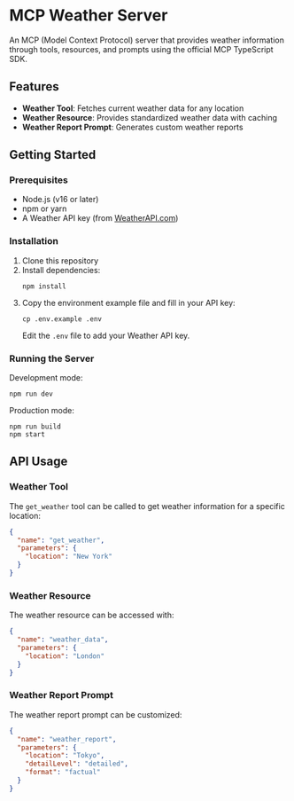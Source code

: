 # MCP Weather Server

An MCP (Model Context Protocol) server that provides weather information through tools, resources, and prompts using the official MCP TypeScript SDK.

## Features

- **Weather Tool**: Fetches current weather data for any location
- **Weather Resource**: Provides standardized weather data with caching
- **Weather Report Prompt**: Generates custom weather reports

## Getting Started

### Prerequisites

- Node.js (v16 or later)
- npm or yarn
- A Weather API key (from [WeatherAPI.com](https://www.weatherapi.com))

### Installation

1. Clone this repository
2. Install dependencies:
   ```
   npm install
   ```
3. Copy the environment example file and fill in your API key:
   ```
   cp .env.example .env
   ```
   Edit the `.env` file to add your Weather API key.

### Running the Server

Development mode:

```
npm run dev
```

Production mode:

```
npm run build
npm start
```

## API Usage

### Weather Tool

The `get_weather` tool can be called to get weather information for a specific location:

```json
{
  "name": "get_weather",
  "parameters": {
    "location": "New York"
  }
}
```

### Weather Resource

The weather resource can be accessed with:

```json
{
  "name": "weather_data",
  "parameters": {
    "location": "London"
  }
}
```

### Weather Report Prompt

The weather report prompt can be customized:

```json
{
  "name": "weather_report",
  "parameters": {
    "location": "Tokyo",
    "detailLevel": "detailed",
    "format": "factual"
  }
}
```
